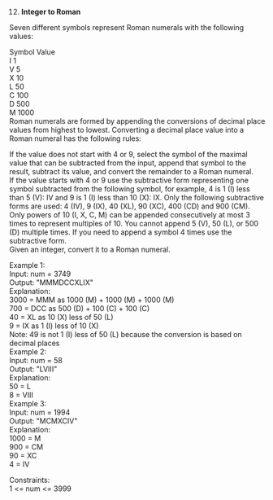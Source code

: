 12. **Integer to Roman**

Seven different symbols represent Roman numerals with the following values:<br>

Symbol	Value<br>
I	1<br>
V	5<br>
X	10<br>
L	50<br>
C	100<br>
D	500<br>
M	1000<br>
Roman numerals are formed by appending the conversions of decimal place values from highest to lowest. Converting a decimal place value into a Roman numeral has the following rules:<br>

If the value does not start with 4 or 9, select the symbol of the maximal value that can be subtracted from the input, append that symbol to the result, subtract its value, and convert the remainder to a Roman numeral.<br>
If the value starts with 4 or 9 use the subtractive form representing one symbol subtracted from the following symbol, for example, 4 is 1 (I) less than 5 (V): IV and 9 is 1 (I) less than 10 (X): IX. Only the following subtractive forms are used: 4 (IV), 9 (IX), 40 (XL), 90 (XC), 400 (CD) and 900 (CM).<br>
Only powers of 10 (I, X, C, M) can be appended consecutively at most 3 times to represent multiples of 10. You cannot append 5 (V), 50 (L), or 500 (D) multiple times. If you need to append a symbol 4 times use the subtractive form.<br>
Given an integer, convert it to a Roman numeral.<br>

 

Example 1:<br>
Input: num = 3749<br>
Output: "MMMDCCXLIX"<br>
Explanation:<br>
3000 = MMM as 1000 (M) + 1000 (M) + 1000 (M)<br>
 700 = DCC as 500 (D) + 100 (C) + 100 (C)<br>
  40 = XL as 10 (X) less of 50 (L)<br>
   9 = IX as 1 (I) less of 10 (X)<br>
Note: 49 is not 1 (I) less of 50 (L) because the conversion is based on decimal places<br>
Example 2:<br>
Input: num = 58<br>
Output: "LVIII"<br>
Explanation:<br>
50 = L<br>
 8 = VIII<br>
Example 3:<br>
Input: num = 1994<br>
Output: "MCMXCIV"<br>
Explanation:<br>
1000 = M<br>
 900 = CM<br>
  90 = XC<br>
   4 = IV<br>

Constraints:<br>
1 <= num <= 3999
